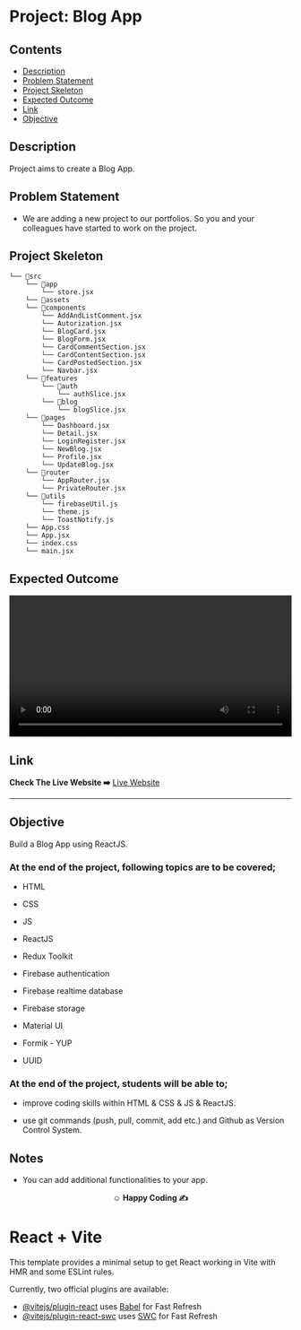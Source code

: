 # Project: Blog App

## Contents

  - [Description](#description)
  - [Problem Statement](#problem-statement)
  - [Project Skeleton](#project-skeleton)
  - [Expected Outcome](#expected-outcome)
  - [Link](#link)
  - [Objective](#objective)

## Description

Project aims to create a Blog App.

## Problem Statement

- We are adding a new project to our portfolios. So you and your colleagues have started to work on the project.

## Project Skeleton

```
└── 📁src
    └── 📁app
        └── store.jsx
    └── 📁assets
    └── 📁components
        └── AddAndListComment.jsx
        └── Autorization.jsx
        └── BlogCard.jsx
        └── BlogForm.jsx
        └── CardCommentSection.jsx
        └── CardContentSection.jsx
        └── CardPostedSection.jsx
        └── Navbar.jsx
    └── 📁features
        └── 📁auth
            └── authSlice.jsx
        └── 📁blog
            └── blogSlice.jsx
    └── 📁pages
        └── Dashboard.jsx
        └── Detail.jsx
        └── LoginRegister.jsx
        └── NewBlog.jsx
        └── Profile.jsx
        └── UpdateBlog.jsx
    └── 📁router
        └── AppRouter.jsx
        └── PrivateRouter.jsx
    └── 📁utils
        └── firebaseUtil.js
        └── theme.js
        └── ToastNotify.js
    └── App.css
    └── App.jsx
    └── index.css
    └── main.jsx
```

## Expected Outcome

<p align="center">
<a href=""><video width="100%" alt="blogapp">
<source src="https://raw.githubusercontent.com/ilgea/blogapp/main/blogapp.mp4)" type="video/mp4" />
</video></a>
</p>

## Link

<p align="left">
<b>Check The Live Website ➡️</b> <a href="https://blogcu.netlify.app/">Live Website</a>
</p>
<hr>

## Objective

Build a Blog App using ReactJS.

### At the end of the project, following topics are to be covered;

- HTML

- CSS

- JS

- ReactJS

- Redux Toolkit

- Firebase authentication

- Firebase realtime database

- Firebase storage

- Material UI

- Formik - YUP

- UUID

### At the end of the project, students will be able to;

- improve coding skills within HTML & CSS & JS & ReactJS.

- use git commands (push, pull, commit, add etc.) and Github as Version Control System.

## Notes

- You can add additional functionalities to your app.

**<p align="center">&#9786; Happy Coding &#9997;</p>**

# React + Vite

This template provides a minimal setup to get React working in Vite with HMR and some ESLint rules.

Currently, two official plugins are available:

- [@vitejs/plugin-react](https://github.com/vitejs/vite-plugin-react/blob/main/packages/plugin-react/README.md) uses [Babel](https://babeljs.io/) for Fast Refresh
- [@vitejs/plugin-react-swc](https://github.com/vitejs/vite-plugin-react-swc) uses [SWC](https://swc.rs/) for Fast Refresh
